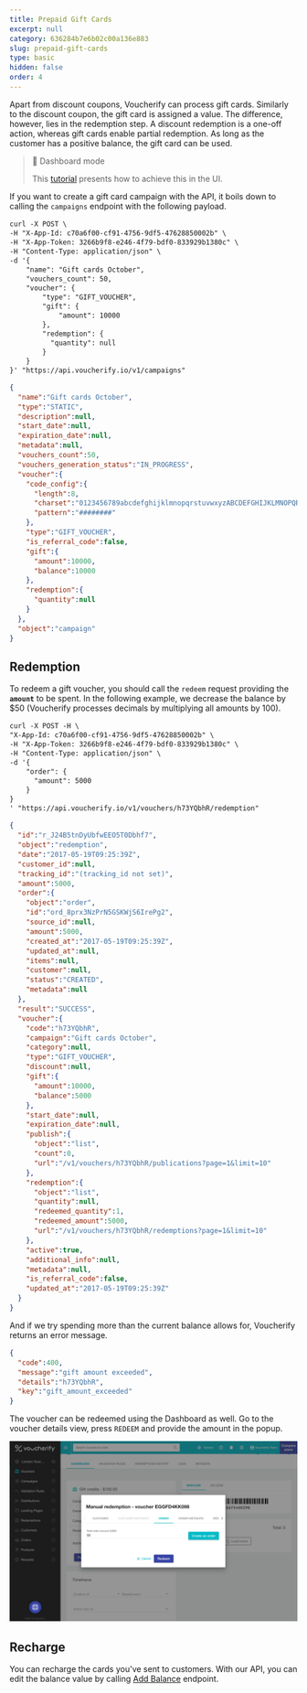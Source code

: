 ```yaml
---
title: Prepaid Gift Cards
excerpt: null
category: 636284b7e6b02c00a136e883
slug: prepaid-gift-cards
type: basic
hidden: false
order: 4
---
```


Apart from discount coupons, Voucherify can process gift cards. Similarly to the discount coupon, the gift card is assigned a value. The difference, however, lies in the redemption step. A discount redemption is a one-off action, whereas gift cards enable partial redemption. As long as the customer has a positive balance, the gift card can be used.

> 📘 Dashboard mode
> 
> This [tutorial](https://support.voucherify.io/article/47-prepaid-gift-cards-campaign) presents how to achieve this in the UI.

If you want to create a gift card campaign with the API, it boils down to calling the `campaigns` endpoint with the following payload.

```curl
curl -X POST \
-H "X-App-Id: c70a6f00-cf91-4756-9df5-47628850002b" \
-H "X-App-Token: 3266b9f8-e246-4f79-bdf0-833929b1380c" \
-H "Content-Type: application/json" \
-d '{
    "name": "Gift cards October",
  	"vouchers_count": 50,
    "voucher": {
        "type": "GIFT_VOUCHER",
        "gift": {
        	"amount": 10000
        },
        "redemption": {
          "quantity": null
      	}
    }
}' "https://api.voucherify.io/v1/campaigns"
```
```json 200 OK Response
{  
  "name":"Gift cards October",
  "type":"STATIC",
  "description":null,
  "start_date":null,
  "expiration_date":null,
  "metadata":null,
  "vouchers_count":50,
  "vouchers_generation_status":"IN_PROGRESS",
  "voucher":{  
    "code_config":{  
      "length":8,
      "charset":"0123456789abcdefghijklmnopqrstuvwxyzABCDEFGHIJKLMNOPQRSTUVWXYZ",
      "pattern":"########"
    },
    "type":"GIFT_VOUCHER",
    "is_referral_code":false,
    "gift":{  
      "amount":10000,
      "balance":10000
    },
    "redemption":{  
      "quantity":null
    }
  },
  "object":"campaign"
}
```

## Redemption

To redeem a gift voucher, you should call the `redeem` request providing the **`amount`** to be spent. In the following example, we decrease the balance by $50 (Voucherify processes decimals by multiplying all amounts by 100).

```curl
curl -X POST -H \
"X-App-Id: c70a6f00-cf91-4756-9df5-47628850002b" \
-H "X-App-Token: 3266b9f8-e246-4f79-bdf0-833929b1380c" \
-H "Content-Type: application/json" \
-d '{
	"order": {
	  "amount": 5000
	}
}
' "https://api.voucherify.io/v1/vouchers/h73YQbhR/redemption"
```
```json 200 OK Response
{  
  "id":"r_J24B5tnDyUbfwEEO5T0Dbhf7",
  "object":"redemption",
  "date":"2017-05-19T09:25:39Z",
  "customer_id":null,
  "tracking_id":"(tracking_id not set)",
  "amount":5000,
  "order":{  
    "object":"order",
    "id":"ord_8prx3NzPrN5GSKWjS6IrePg2",
    "source_id":null,
    "amount":5000,
    "created_at":"2017-05-19T09:25:39Z",
    "updated_at":null,
    "items":null,
    "customer":null,
    "status":"CREATED",
    "metadata":null
  },
  "result":"SUCCESS",
  "voucher":{  
    "code":"h73YQbhR",
    "campaign":"Gift cards October",
    "category":null,
    "type":"GIFT_VOUCHER",
    "discount":null,
    "gift":{  
      "amount":10000,
      "balance":5000
    },
    "start_date":null,
    "expiration_date":null,
    "publish":{  
      "object":"list",
      "count":0,
      "url":"/v1/vouchers/h73YQbhR/publications?page=1&limit=10"
    },
    "redemption":{  
      "object":"list",
      "quantity":null,
      "redeemed_quantity":1,
      "redeemed_amount":5000,
      "url":"/v1/vouchers/h73YQbhR/redemptions?page=1&limit=10"
    },
    "active":true,
    "additional_info":null,
    "metadata":null,
    "is_referral_code":false,
    "updated_at":"2017-05-19T09:25:39Z"
  }
}
```

And if we try spending more than the current balance allows for, Voucherify returns an error message.

```json
{  
  "code":400,
  "message":"gift amount exceeded",
  "details":"h73YQbhR",
  "key":"gift_amount_exceeded"
}
```

The voucher can be redeemed using the Dashboard as well. Go to the voucher details view, press `REDEEM` and provide the amount in the popup. 

![Manual redemption](../../assets/img/guides_campaign_recipes_prepaid_gift_cards_manual_redemption_1.png "Manual redemption")

## Recharge

You can recharge the cards you've sent to customers. With our API, you can edit the balance value by calling [Add Balance](ref:add-gift-voucher-balance) endpoint.